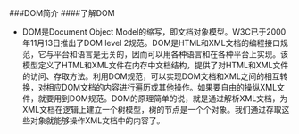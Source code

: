 ###DOM简介
####了解DOM 
* DOM是Document Object Model的缩写，即文档对象模型。W3C已于2000年11月13日推出了DOM level 2规范。DOM是HTML和XML文档的编程接口规范，它与平台和语言是无关的，因而可以用各种语言和在各种平台上实现。该模型定义了HTML和XML文件在内存中文档结构，提供了对HTML和XML文件的访问、存取方法。利用DOM规范，可以实现DOM文档和XML之间的相互转换，对相应DOM文档的内容进行遍历或其他操作。如果要自由的操纵XML文件，就要用到DOM规范。DOM的原理简单的说，就是通过解析XML文档，为XML文档在逻辑上建立一个树模型，树的节点是一个个对象。我们通过存取这些对象就能够操作XML文档中的内容了。
